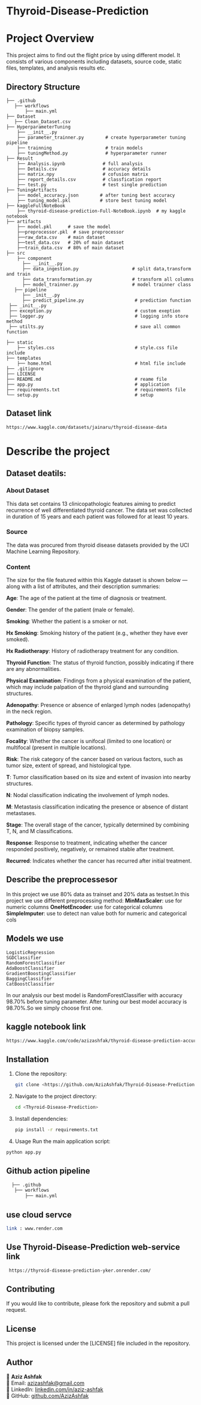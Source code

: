 # Thyroid-Disease-Prediction

# Project Overview
This project aims to find out the flight price by using different model. It consists of various components including datasets, source code, static files, templates, and analysis results etc.

## Directory Structure
```
├── .github
   ├── workflows
       ├── main.yml
├── Dataset
   ├── Clean_Dataset.csv 
├── HyperparameterTuning
    ├── __init__.py
    ├── parameter_trainner.py        # create hyperparameter tuning pipeline  
    ├── trainning                    # train models
    ├── tuningMethod.py              # hyperparameter runner
├── Result 
    ├── Analysis.ipynb              # full analysis
    ├── Details.csv                 # accuracy details
    ├── matrix.npy                  # cofusion matrix
    ├── report_details.csv          # classfication report
    ├── test.py                     # test single prediction 
├── TuningArtifacts
    ├── model_accuracy.json        # after tuning best accuracy
    ├── tuning_model.pkl           # store best tuning model
├── kaggleFullNoteBook 
    ├── thyroid-disease-prediction-Full-NoteBook.ipynb  # my kaggle notebook
├── artifacts 
    ├── model.pkl      # save the model
    ├──preprocessor.pkl  # save preprocessor
    ├──raw_data.csv    # main dataset
    ├──test_data.csv   # 20% of main dataset
    ├──train_data.csv  # 80% of main dataset       
├── src  
    ├── component
      ├── __init__.py
      ├── data_ingestion.py                    # split data,transform and train 
      ├── data_transformation.py               # transform all columns
      ├── model_trainner.py                    # model trainner class
   ├── pipeline
      ├── _init__.py
      ├── predict_pipeline.py                   # prediction function
 ├── _init__.py
 ├── exception.py                               # custom exeption
 ├── logger.py                                  # logging info store method
 ├── utilts.py                                  # save all common function
   
├── static
    ├── styles.css                              # style.css file include     
├── templates
    ├── home.html                               # html file include           
├── .gitignore             
├── LICENSE                                    
├── README.md                                   # reame file
├── app.py                                      # application 
├── requirements.txt                            # requirements file
└── setup.py                                    # setup 
```

## Dataset link 

```bash
https://www.kaggle.com/datasets/jainaru/thyroid-disease-data
```
# Describe the project
## Dataset deatils:
### About Dataset
This data set contains 13 clinicopathologic features aiming to predict recurrence of well differentiated thyroid cancer. The data set was collected in duration of 15 years and each patient was followed for at least 10 years.

### Source
The data was procured from thyroid disease datasets provided by the UCI Machine Learning Repository.

### Content
The size for the file featured within this Kaggle dataset is shown below — along with a list of attributes, and their description summaries:

**Age**: The age of the patient at the time of diagnosis or treatment.

**Gender**: The gender of the patient (male or female).

**Smoking**: Whether the patient is a smoker or not.

**Hx Smoking**: Smoking history of the patient (e.g., whether they have ever smoked).

**Hx Radiotherapy**: History of radiotherapy treatment for any condition.

**Thyroid Function**: The status of thyroid function, possibly indicating if there are any abnormalities.

**Physical Examination**: Findings from a physical examination of the patient, which may include palpation of the thyroid gland and surrounding structures.

**Adenopathy**: Presence or absence of enlarged lymph nodes (adenopathy) in the neck region.

**Pathology**: Specific types of thyroid cancer as determined by pathology examination of biopsy samples.

**Focality**: Whether the cancer is unifocal (limited to one location) or multifocal (present in multiple locations).

**Risk**: The risk category of the cancer based on various factors, such as tumor size, extent of spread, and histological type.

**T**: Tumor classification based on its size and extent of invasion into nearby structures.

**N**: Nodal classification indicating the involvement of lymph nodes.

**M**: Metastasis classification indicating the presence or absence of distant metastases.

**Stage**: The overall stage of the cancer, typically determined by combining T, N, and M classifications.

**Response**: Response to treatment, indicating whether the cancer responded positively, negatively, or remained stable after treatment.

**Recurred**: Indicates whether the cancer has recurred after initial treatment.

## Describe the preprocessesor 
In this project we use 80% data as trainset and  20% data as testset.In this project we use  different preprocessing method:
      **MinMaxScaler**: use for numeric columns
      **OneHotEncoder**: use for categorical columns
      **SimpleImputer**: use to detect nan value both for numeric and categorical cols
## Models we use 
    LogisticRegression
    SGDClassifier
    RandomForestClassifier
    AdaBoostClassifier
    GradientBoostingClassifier
    BaggingClassifier
    CatBoostClassifier

In our analysis our best model is RandomForestClassifier with accuracy 98.70% before tuning parameter. After tuning our best model accuracy is 98.70%.So we simply choose first one.

## kaggle notebook link
```bash 
https://www.kaggle.com/code/azizashfak/thyroid-disease-prediction-accuracy-98-7
```

## Installation
1. Clone the repository:
   ```bash
   git clone <https://github.com/AzizAshfak/Thyroid-Disease-Prediction.git>
   ```
2. Navigate to the project directory:
   ```bash
   cd <Thyroid-Disease-Prediction>
   ```
3. Install dependencies:
   ```bash
   pip install -r requirements.txt
4. Usage
Run the main application script:
```bash
python app.py
   ```
## Github action pipeline 
``` bash 
  ├── .github
   ├── workflows
       ├── main.yml
```
## use cloud servce 
```bash 
link : www.render.com
```
## Use Thyroid-Disease-Prediction web-service link

```bash
 https://thyroid-disease-prediction-yker.onrender.com/
```
## Contributing
If you would like to contribute, please fork the repository and submit a pull request.

## License
This project is licensed under the [LICENSE] file included in the repository.

## Author

👤 **Aziz Ashfak**  
📧 Email: [azizashfak@gmail.com](mailto:azizashfak@gmail.com)  
🔗 LinkedIn: [linkedin.com/in/aziz-ashfak](https://www.linkedin.com/in/aziz-ashfak-27353b262/)  
🐙 GitHub: [github.com/AzizAshfak](https://github.com/AzizAshfak/)  
